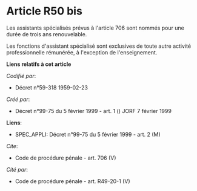 # Article R50 bis

Les assistants spécialisés prévus à l'article 706 sont nommés pour une durée de trois ans renouvelable. 

Les fonctions d'assistant spécialisé sont exclusives de toute autre activité professionnelle rémunérée, à l'exception de
l'enseignement.

**Liens relatifs à cet article**

_Codifié par_:

  - Décret n°59-318 1959-02-23

_Créé par_:

  - Décret n°99-75 du 5 février 1999 - art. 1 () JORF 7 février 1999

**Liens**:

  - SPEC_APPLI: Décret n°99-75 du 5 février 1999 - art. 2 (M)

_Cite_:

  - Code de procédure pénale - art. 706 (V)

_Cité par_:

  - Code de procédure pénale - art. R49-20-1 (V)
